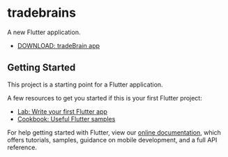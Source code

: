 # tradebrains

A new Flutter application.
- [DOWNLOAD: tradeBrain app](https://drive.google.com/drive/folders/1GQuS55N1On5AW3klPn_vJXOS_vP_0ioO?usp=sharing)

## Getting Started

This project is a starting point for a Flutter application.

A few resources to get you started if this is your first Flutter project:

- [Lab: Write your first Flutter app](https://flutter.dev/docs/get-started/codelab)
- [Cookbook: Useful Flutter samples](https://flutter.dev/docs/cookbook)

For help getting started with Flutter, view our
[online documentation](https://flutter.dev/docs), which offers tutorials,
samples, guidance on mobile development, and a full API reference.
